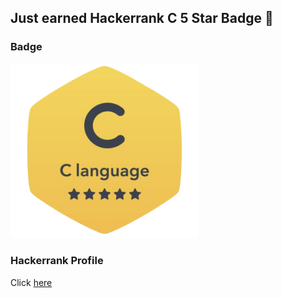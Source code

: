 ## Just earned Hackerrank C 5 Star Badge 🥳

### Badge

<img src="https://github.com/srushti1hub/learn-to-code/blob/main/C/C%20badge.png?raw=true" width="300"></img>

### Hackerrank Profile

Click [here](https://www.hackerrank.com/sciver45)
